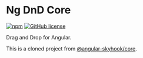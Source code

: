 # Ng DnD Core

[![npm](https://img.shields.io/npm/v/@ng-dnd/core.svg)](https://www.npmjs.com/package/@ng-dnd/core)
[![GitHub license](https://img.shields.io/github/license/mashape/apistatus.svg)](https://github.com/ng-dnd/ng-dnd/blob/master/LICENSE)

Drag and Drop for Angular.

This is a cloned project from [@angular-skyhook/core](https://github.com/cormacrelf/angular-skyhook/tree/master/packages/core#readme).

